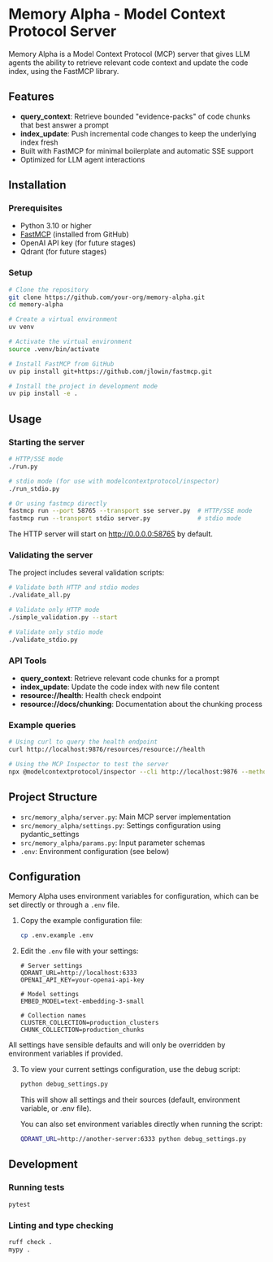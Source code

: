 # Memory Alpha - Model Context Protocol Server

Memory Alpha is a Model Context Protocol (MCP) server that gives LLM agents the ability to retrieve relevant code context and update the code index, using the FastMCP library.

## Features

- **query_context**: Retrieve bounded "evidence-packs" of code chunks that best answer a prompt
- **index_update**: Push incremental code changes to keep the underlying index fresh
- Built with FastMCP for minimal boilerplate and automatic SSE support
- Optimized for LLM agent interactions

## Installation

### Prerequisites

- Python 3.10 or higher
- [FastMCP](https://github.com/jlowin/fastmcp) (installed from GitHub)
- OpenAI API key (for future stages)
- Qdrant (for future stages)

### Setup

```bash
# Clone the repository
git clone https://github.com/your-org/memory-alpha.git
cd memory-alpha

# Create a virtual environment
uv venv

# Activate the virtual environment
source .venv/bin/activate

# Install FastMCP from GitHub
uv pip install git+https://github.com/jlowin/fastmcp.git

# Install the project in development mode
uv pip install -e .
```

## Usage

### Starting the server

```bash
# HTTP/SSE mode
./run.py

# stdio mode (for use with modelcontextprotocol/inspector)
./run_stdio.py

# Or using fastmcp directly
fastmcp run --port 58765 --transport sse server.py  # HTTP/SSE mode
fastmcp run --transport stdio server.py             # stdio mode
```

The HTTP server will start on http://0.0.0.0:58765 by default.

### Validating the server

The project includes several validation scripts:

```bash
# Validate both HTTP and stdio modes
./validate_all.py

# Validate only HTTP mode
./simple_validation.py --start

# Validate only stdio mode
./validate_stdio.py
```

### API Tools

- **query_context**: Retrieve relevant code chunks for a prompt
- **index_update**: Update the code index with new file content
- **resource://health**: Health check endpoint
- **resource://docs/chunking**: Documentation about the chunking process

### Example queries

```bash
# Using curl to query the health endpoint
curl http://localhost:9876/resources/resource://health

# Using the MCP Inspector to test the server
npx @modelcontextprotocol/inspector --cli http://localhost:9876 --method tools/list
```

## Project Structure

- `src/memory_alpha/server.py`: Main MCP server implementation
- `src/memory_alpha/settings.py`: Settings configuration using pydantic_settings
- `src/memory_alpha/params.py`: Input parameter schemas
- `.env`: Environment configuration (see below)

## Configuration

Memory Alpha uses environment variables for configuration, which can be set directly or through a `.env` file.

1. Copy the example configuration file:
   ```bash
   cp .env.example .env
   ```

2. Edit the `.env` file with your settings:
   ```
   # Server settings
   QDRANT_URL=http://localhost:6333
   OPENAI_API_KEY=your-openai-api-key
   
   # Model settings
   EMBED_MODEL=text-embedding-3-small
   
   # Collection names
   CLUSTER_COLLECTION=production_clusters
   CHUNK_COLLECTION=production_chunks
   ```

All settings have sensible defaults and will only be overridden by environment variables if provided.

3. To view your current settings configuration, use the debug script:
   ```bash
   python debug_settings.py
   ```
   This will show all settings and their sources (default, environment variable, or .env file).

   You can also set environment variables directly when running the script:
   ```bash
   QDRANT_URL=http://another-server:6333 python debug_settings.py
   ```

## Development

### Running tests

```bash
pytest
```

### Linting and type checking

```bash
ruff check .
mypy .
```